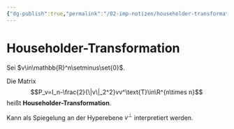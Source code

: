 ```yaml
---
{"dg-publish":true,"permalink":"/02-imp-notizen/householder-transformation/"}
---
```


# Householder-Transformation
Sei $v\in\mathbb{R}^n\setminus\set{0}$. 

Die Matrix $$P_v=I_n-\frac{2}{\|v\|_2^2}vv^\text{T}\in\R^{n\times n}$$ heißt **Householder-Transformation**.

Kann als Spiegelung an der Hyperebene $v^\perp$ interpretiert werden. 